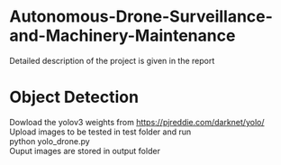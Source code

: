 # Autonomous-Drone-Surveillance-and-Machinery-Maintenance

Detailed description of the project is given in the report 

# Object Detection 

Dowload the yolov3 weights from https://pjreddie.com/darknet/yolo/
<br>
Upload images to be tested in test folder and run 
<br>
python yolo_drone.py 
<br>
Ouput images are stored in output folder 
